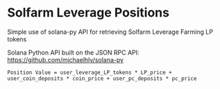 # Solfarm Leverage Positions
Simple use of solana-py API for retrieving Solfarm Leverage Farming LP tokens

Solana Python API built on the JSON RPC API:
https://github.com/michaelhly/solana-py

```Position Value = user_leverage_LP_tokens * LP_price + user_coin_deposits * coin_price + user_pc_deposits * pc_price```
